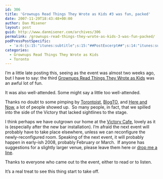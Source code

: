 ```yaml
---
id: 306
title: 'Grownups Read Things They Wrote as Kids #3 was fun, packed'
date: 2007-11-29T18:43:48+00:00
author: Dan Misener
layout: post
guid: http://www.danmisener.com/archives/306
permalink: /grownups-read-things-they-wrote-as-kids-3-was-fun-packed/
podPressPostSpecific:
  - 'a:6:{s:15:"itunes:subtitle";s:15:"##PostExcerpt##";s:14:"itunes:summary";s:15:"##PostExcerpt##";s:15:"itunes:keywords";s:17:"##WordPressCats##";s:13:"itunes:author";s:10:"##Global##";s:15:"itunes:explicit";s:7:"Default";s:12:"itunes:block";s:7:"Default";}'
categories:
  - Grownups Read Things They Wrote as Kids
  - Toronto
---
```

I&#8217;m a little late posting this, seeing as the event was almost two weeks ago, but I have to say: the third [Grownups Read Things They Wrote as Kids](http://misener.org/read/) was an awful lot of fun.

It was also well-attended. Some might say a little too well-attended.

Thanks no doubt to some pimping by [Torontoist](http://torontoist.com/2007/11/grownups_read_t.php), [BlogTO](http://www.blogto.com/books_lit/2007/11/grownups_read_things_they_wrote_as_kids/), and [Here and Now](http://www.cbc.ca/hereandnowtoronto/), a lot of people showed up.  So many people, in fact, that we spilled into the side of the Victory that lacked sightlines to the stage.

I think perhaps we have outgrown our home at the [Victory Cafe](http://www.victorycafe.ca/), lovely as it is (especially after the new bar installation). I&#8217;m afraid the next event will probably have to take place elsewhere, unless we can reconfigure the newly-reconfigured room. Speaking of the next event, it will probably happen in early-ish 2008, probably February or March.  If anyone has suggestions for a slightly larger venue, please leave them here or [drop me a line](http://misener.org/contact).

Thanks to everyone who came out to the event, either to read or to listen.

It&#8217;s a real treat to see this thing start to take off.